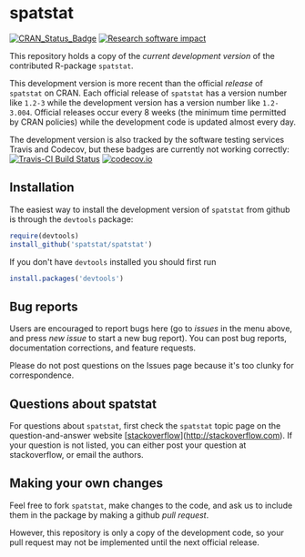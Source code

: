spatstat
========

[![CRAN_Status_Badge](http://www.r-pkg.org/badges/version/spatstat)](http://cran.r-project.org/web/packages/spatstat)
[![Research software impact](http://depsy.org/api/package/cran/spatstat/badge.svg)](http://depsy.org/package/r/spatstat)

This repository holds a copy of the _current development version_ 
of the contributed R-package `spatstat`.

This development version is more recent than the official *release* 
of `spatstat` on CRAN. Each official release of `spatstat` has a
version number like `1.2-3` while the development version has a 
version number like `1.2-3.004`. Official releases occur every 8 weeks
(the minimum time permitted by CRAN policies) while the development code
is updated almost every day. 

The development version is also tracked by the
software testing services Travis and Codecov, 
but these badges are currently not working correctly:
[![Travis-CI Build Status](https://travis-ci.org/spatstat/spatstat.png?branch=master)](https://travis-ci.org/spatstat/spatstat)
[![codecov.io](https://codecov.io/github/spatstat/spatstat/coverage.svg?branch=master)](https://codecov.io/github/spatstat/spatstat?branch=master)


## Installation

The easiest way to install the development version of `spatstat` 
from github is through the `devtools` package:

```R
require(devtools)
install_github('spatstat/spatstat')
```

If you don't have `devtools` installed you should first run

```R
install.packages('devtools')
```

## Bug reports 

Users are encouraged to report bugs here 
(go to *issues* in the menu above, 
and press *new issue* to start a new bug report).
You can post bug reports, documentation corrections, 
and feature requests. 

Please do not post questions on the Issues page
because it's too clunky for correspondence.

## Questions about spatstat

For questions about `spatstat`, first check the `spatstat` topic page
on the question-and-answer website [[stackoverflow](http://stackoverflow.com/questions/tagged/spatstat)](http://stackoverflow.com).
If your question is not listed,
you can either post your question at stackoverflow, or
email the authors.

## Making your own changes

Feel free to fork `spatstat`, make changes to the code,
and ask us to include them in the package by making a github *pull request*. 

However, this repository is only a copy of the development code, so 
your pull request may not be implemented until the next official release.

